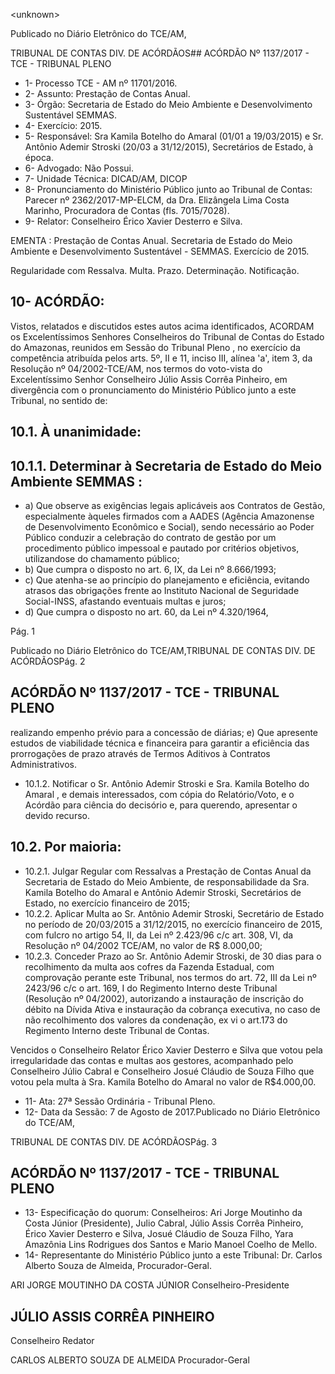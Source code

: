 &lt;unknown&gt;

Publicado  no  Diário Eletrônico do TCE/AM,

TRIBUNAL DE CONTAS DIV. DE  ACÓRDÃOS## ACÓRDÃO Nº 1137/2017 - TCE - TRIBUNAL PLENO

- 1- Processo TCE - AM nº 11701/2016.
- 2- Assunto: Prestação de Contas Anual.
- 3- Órgão: Secretaria  de  Estado  do  Meio  Ambiente  e  Desenvolvimento  Sustentável  SEMMAS.
- 4- Exercício: 2015.
- 5- Responsável: Sra  Kamila  Botelho  do  Amaral  (01/01  a  19/03/2015)  e  Sr.  Antônio Ademir Stroski (20/03 a 31/12/2015), Secretários de Estado, à época.
- 6- Advogado: Não Possui.
- 7- Unidade Técnica: DICAD/AM, DICOP
- 8- Pronunciamento  do Ministério  Público  junto  ao Tribunal  de Contas: Parecer  nº 2362/2017-MP-ELCM, da Dra. Elizângela Lima Costa Marinho, Procuradora de Contas (fls. 7015/7028).
- 9- Relator: Conselheiro Érico Xavier Desterro e Silva.

EMENTA :  Prestação  de  Contas  Anual.  Secretaria de  Estado  do  Meio  Ambiente  e  Desenvolvimento Sustentável - SEMMAS. Exercício de 2015.

Regularidade com Ressalva. Multa. Prazo. Determinação. Notificação.

## 10-  ACÓRDÃO:

Vistos, relatados e discutidos estes autos acima identificados, ACORDAM os Excelentíssimos Senhores Conselheiros do Tribunal de Contas do Estado do Amazonas, reunidos em Sessão do Tribunal Pleno , no exercício da competência atribuída pelos arts. 5º,  II e 11, inciso III,  alínea 'a', item 3, da Resolução nº 04/2002-TCE/AM, nos termos do voto-vista do Excelentíssimo  Senhor  Conselheiro  Júlio Assis Corrêa  Pinheiro, em divergência com o pronunciamento do Ministério Público junto a este Tribunal, no sentido de:

## 10.1. À unanimidade:

## 10.1.1. Determinar  à  Secretaria  de  Estado  do  Meio  Ambiente  SEMMAS :

- a) Que observe as exigências legais aplicáveis aos Contratos de  Gestão,  especialmente  àqueles  firmados  com  a  AADES (Agência Amazonense  de  Desenvolvimento Econômico e Social), sendo necessário ao Poder Público conduzir a celebração  do  contrato de  gestão  por um  procedimento público impessoal e pautado por critérios objetivos, utilizandose do chamamento público;
- b) Que cumpra o disposto no art. 6, IX, da Lei nº 8.666/1993;
- c) Que  atenha-se  ao  princípio  do  planejamento  e  eficiência, evitando atrasos das obrigações frente ao Instituto Nacional de Seguridade Social-INSS, afastando eventuais multas e juros;
- d) Que  cumpra  o  disposto  no  art.  60,  da  Lei  nº  4.320/1964,

Pág. 1

Publicado  no  Diário Eletrônico do TCE/AM,TRIBUNAL DE CONTAS DIV. DE  ACÓRDÃOSPág. 2

## ACÓRDÃO Nº 1137/2017 - TCE - TRIBUNAL PLENO

realizando empenho prévio para a concessão de diárias; e) Que apresente estudos de viabilidade técnica e financeira para garantir a eficiência das prorrogações de prazo através de Termos Aditivos à Contratos Administrativos.

- 10.1.2. Notificar  o  Sr. Antônio  Ademir  Stroski  e  Sra.  Kamila Botelho  do  Amaral ,  e  demais  interessados,  com  cópia  do Relatório/Voto, e o Acórdão para ciência do decisório e, para querendo, apresentar o devido recurso.

## 10.2. Por maioria:

- 10.2.1.  Julgar  Regular  com  Ressalvas  a  Prestação  de  Contas Anual  da  Secretaria  de  Estado  do  Meio  Ambiente, de responsabilidade da Sra. Kamila Botelho do Amaral e Antônio Ademir Stroski, Secretários de Estado, no exercício financeiro de 2015;
- 10.2.2.  Aplicar Multa ao Sr. Antônio Ademir Stroski, Secretário de Estado no período de 20/03/2015 a 31/12/2015, no exercício financeiro  de  2015,  com  fulcro  no  artigo  54,  II,  da  Lei  nº 2.423/96 c/c art. 308, VI, da Resolução nº 04/2002 TCE/AM, no valor de R$ 8.000,00;
- 10.2.3.  Conceder  Prazo  ao  Sr.  Antônio  Ademir  Stroski,  de  30 dias para  o  recolhimento  da multa  aos cofres  da  Fazenda Estadual, com  comprovação  perante  este  Tribunal,  nos termos do art. 72, III da Lei nº 2423/96 c/c o art. 169,  I do Regimento  Interno  deste  Tribunal  (Resolução  nº  04/2002), autorizando a  instauração de inscrição do débito na Dívida Ativa e instauração da cobrança executiva, no caso de não recolhimento dos valores da condenação, ex vi o art.173 do Regimento Interno deste Tribunal de Contas.

Vencidos o Conselheiro Relator Érico Xavier Desterro e Silva que votou pela irregularidade  das  contas  e multas  aos  gestores,  acompanhado  pelo  Conselheiro  Júlio Cabral e Conselheiro Josué Cláudio de Souza Filho que votou pela multa à Sra. Kamila Botelho do Amaral no valor de R$4.000,00.

- 11-  Ata: 27ª Sessão Ordinária - Tribunal Pleno.
- 12-  Data da Sessão: 7 de Agosto de 2017.Publicado  no  Diário Eletrônico do TCE/AM,

TRIBUNAL DE CONTAS DIV. DE  ACÓRDÃOSPág. 3

## ACÓRDÃO Nº 1137/2017 - TCE - TRIBUNAL PLENO

- 13-  Especificação  do  quorum: Conselheiros: Ari Jorge  Moutinho  da  Costa  Júnior (Presidente), Julio Cabral, Júlio Assis Corrêa Pinheiro, Érico Xavier Desterro e Silva, Josué Cláudio de Souza Filho, Yara  Amazônia Lins Rodrigues dos Santos e  Mario Manoel Coelho de Mello.
- 14-  Representante  do  Ministério  Público  junto  a  este Tribunal: Dr. Carlos  Alberto Souza de Almeida, Procurador-Geral.

ARI JORGE MOUTINHO DA COSTA JÚNIOR Conselheiro-Presidente

## JÚLIO ASSIS CORRÊA PINHEIRO

Conselheiro Redator

CARLOS ALBERTO SOUZA DE ALMEIDA Procurador-Geral